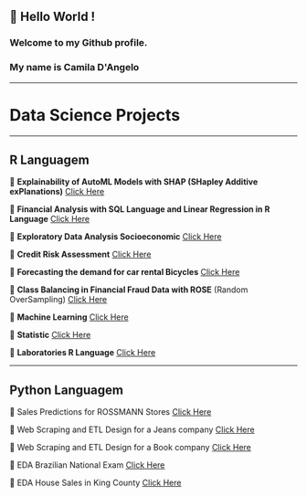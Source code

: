 ## 👋 Hello World ! 
### Welcome to my Github profile.
### My name is Camila D'Angelo 

***
# Data Science Projects
***
## **R Languagem**

:large_blue_circle: **Explainability of AutoML Models with SHAP (SHapley Additive exPlanations)** [Click Here](https://github.com/camila-dangelo-tempesta/hospital_cost_report_public_use_file)

:large_blue_circle: **Financial Analysis with SQL Language and Linear Regression in R Language** [Click Here](https://github.com/camila-dangelo-tempesta/hospital_cost_report_public_use_file)

:large_blue_circle: **Exploratory Data Analysis Socioeconomic** [Click Here](https://github.com/camila-dangelo-tempesta/world_happiness-_report)

:large_blue_circle: **Credit Risk Assessment** [Click Here](https://github.com/camila-dangelo-tempesta/german_credit_data)

:large_blue_circle: **Forecasting the demand for car rental Bicycles** [Click Here](https://github.com/camila-dangelo-tempesta/bikeshare_capital_rental_forecast)

:large_blue_circle: **Class Balancing in Financial Fraud Data with ROSE**  (Random OverSampling) [Click Here](https://github.com/camila-dangelo-tempesta/credit_card_fraud_detection)

:large_blue_circle: **Machine Learning** [Click Here](https://github.com/camila-dangelo-tempesta/Machine_Learning)

:large_blue_circle: **Statistic** [Click Here](https://github.com/camila-dangelo-tempesta/Statistic)

:large_blue_circle: **Laboratories R Language** [Click Here](https://github.com/camila-dangelo-tempesta/R_Language)

***
## **Python Languagem**

 :red_circle: Sales Predictions for ROSSMANN Stores [Click Here](https://github.com/camila-dangelo-tempesta/rossmann_sales_forecast)

 :red_circle: Web Scraping and ETL Design for a Jeans company [Click Here](https://github.com/camila-dangelo-tempesta/star_jeans)

 :red_circle: Web Scraping and ETL Design for a Book company [Click Here](https://github.com/camila-dangelo-tempesta/books_to_scrape)

 :red_circle: EDA Brazilian National Exam [Click Here](https://github.com/camila-dangelo-tempesta/brazilian_national_exam)

 :red_circle: EDA House Sales in King County [Click Here](https://github.com/camila-dangelo-tempesta/house_sales_k_c)





